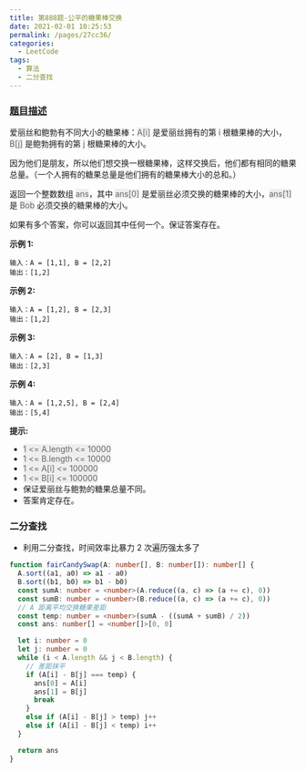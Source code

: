 ```yaml
---
title: 第888题-公平的糖果棒交换
date: 2021-02-01 10:25:53
permalink: /pages/27cc36/
categories:
  - LeetCode
tags:
  - 算法
  - 二分查找
---
```


### [题目描述](https://leetcode-cn.com/problems/fair-candy-swap/)

爱丽丝和鲍勃有不同大小的糖果棒：<font style="background: #eee; color: #666;">A[i]</font> 是爱丽丝拥有的第 <font style="background: #eee; color: #666;">i</font> 根糖果棒的大小，<font style="background: #eee; color: #666;">B[j]</font> 是鲍勃拥有的第 <font style="background: #eee; color: #666;">j</font> 根糖果棒的大小。

因为他们是朋友，所以他们想交换一根糖果棒，这样交换后，他们都有相同的糖果总量。（一个人拥有的糖果总量是他们拥有的糖果棒大小的总和。）

返回一个整数数组 <font style="background: #eee; color: #666;">ans</font>，其中 <font style="background: #eee; color: #666;">ans[0]</font> 是爱丽丝必须交换的糖果棒的大小，<font style="background: #eee; color: #666;">ans[1]</font>  是 <font style="background: #eee; color: #666;">Bob</font> 必须交换的糖果棒的大小。

如果有多个答案，你可以返回其中任何一个。保证答案存在。

<!-- more -->

**示例 1:**

```
输入：A = [1,1], B = [2,2]
输出：[1,2]
```

**示例 2:**

```
输入：A = [1,2], B = [2,3]
输出：[1,2]
```

**示例 3:**

```
输入：A = [2], B = [1,3]
输出：[2,3]
```

**示例 4:**

```
输入：A = [1,2,5], B = [2,4]
输出：[5,4]
```

**提示:**

- <font style="background: #eee; color: #666;">1 <= A.length <= 10000</font>
- <font style="background: #eee; color: #666;">1 <= B.length <= 10000</font>
- <font style="background: #eee; color: #666;">1 <= A[i] <= 100000</font>
- <font style="background: #eee; color: #666;">1 <= B[i] <= 100000</font>
- 保证爱丽丝与鲍勃的糖果总量不同。
- 答案肯定存在。

### 二分查找

- 利用二分查找，时间效率比暴力 2 次遍历强太多了

```TypeScript
function fairCandySwap(A: number[], B: number[]): number[] {
  A.sort((a1, a0) => a1 - a0)
  B.sort((b1, b0) => b1 - b0)
  const sumA: number = <number>(A.reduce((a, c) => (a += c), 0))
  const sumB: number = <number>(B.reduce((a, c) => (a += c), 0))
  // A 距离平均交换糖果差距
  const temp: number = <number>(sumA - ((sumA + sumB) / 2))
  const ans: number[] = <number[]>[0, 0]

  let i: number = 0
  let j: number = 0
  while (i < A.length && j < B.length) {
    // 差距抹平
    if (A[i] - B[j] === temp) {
      ans[0] = A[i]
      ans[1] = B[j]
      break
    }
    else if (A[i] - B[j] > temp) j++
    else if (A[i] - B[j] < temp) i++
  }

  return ans
}
```
